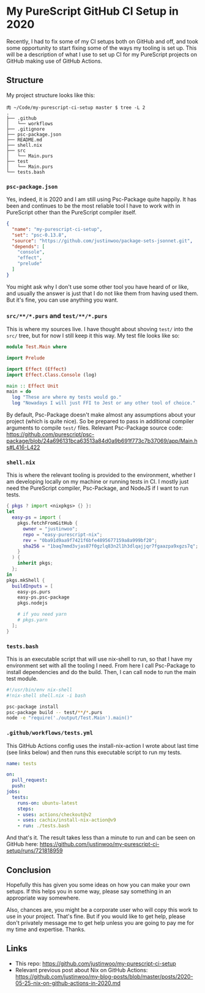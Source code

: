 # My PureScript GitHub CI Setup in 2020

Recently, I had to fix some of my CI setups both on GitHub and off, and took some opportunity to start fixing some of the ways my tooling is set up. This will be a description of what I use to set up CI for my PureScript projects on GitHub making use of GitHub Actions.

## Structure

My project structure looks like this:

```
肉 ~/Code/my-purescript-ci-setup master $ tree -L 2
.
├── .github
│   └── workflows
├── .gitignore
├── psc-package.json
├── README.md
├── shell.nix
├── src
│   └── Main.purs
├── test
│   └── Main.purs
└── tests.bash
```

### `psc-package.json`

Yes, indeed, it is 2020 and I am still using Psc-Package quite happily. It has been and continues to be the most reliable tool I have to work with in PureScript other than the PureScript compiler itself.

```json
{
  "name": "my-purescript-ci-setup",
  "set": "psc-0.13.8",
  "source": "https://github.com/justinwoo/package-sets-jsonnet.git",
  "depends": [
    "console",
    "effect",
    "prelude"
  ]
}
```

You might ask why I don't use some other tool you have heard of or like, and usually the answer is just that I do not like them from having used them. But it's fine, you can use anything you want.

### `src/**/*.purs` and `test/**/*.purs`

This is where my sources live. I have thought about shoving `test/` into the `src/` tree, but for now I still keep it this way. My test file looks like so:

```purescript
module Test.Main where

import Prelude

import Effect (Effect)
import Effect.Class.Console (log)

main :: Effect Unit
main = do
  log "These are where my tests would go."
  log "Nowadays I will just FFI to Jest or any other tool of choice."
```

By default, Psc-Package doesn't make almost any assumptions about your project (which is quite nice). So be prepared to pass in additional compiler arguments to compile `test/` files. Relevant Psc-Package source code: https://github.com/purescript/psc-package/blob/24a696131bca63513a84d0a9b691f773c7b37069/app/Main.hs#L416-L422

### `shell.nix`

This is where the relevant tooling is provided to the environment, whether I am developing locally on my machine or running tests in CI. I mostly just need the PureScript compiler, Psc-Package, and NodeJS if I want to run tests.

```nix
{ pkgs ? import <nixpkgs> {} }:
let
  easy-ps = import (
    pkgs.fetchFromGitHub {
      owner = "justinwoo";
      repo = "easy-purescript-nix";
      rev = "0ba91d9aa9f7421f6bfe4895677159a8a999bf20";
      sha256 = "1baq7mmd3vjas87f0gzlq83n2l1h3dlqajjqr7fgaazpa9xgzs7q";
    }
  ) {
    inherit pkgs;
  };
in
pkgs.mkShell {
  buildInputs = [
    easy-ps.purs
    easy-ps.psc-package
    pkgs.nodejs

    # if you need yarn
    # pkgs.yarn
  ];
}
```

### `tests.bash`

This is an executable script that will use nix-shell to run, so that I have my environment set with all the tooling I need. From here I call Psc-Package to install dependencies and do the build. Then, I can call node to run the main test module.

```bash
#!/usr/bin/env nix-shell
#!nix-shell shell.nix -i bash

psc-package install
psc-package build -- test/**/*.purs
node -e "require('./output/Test.Main').main()"
```

### `.github/workflows/tests.yml`

This GitHub Actions config uses the install-nix-action I wrote about last time (see links below) and then runs this executable script to run my tests.

```yml
name: tests

on:
  pull_request:
  push:
jobs:
  tests:
    runs-on: ubuntu-latest
    steps:
    - uses: actions/checkout@v2
    - uses: cachix/install-nix-action@v9
    - run: ./tests.bash
```

And that's it. The result takes less than a minute to run and can be seen on GitHub here: https://github.com/justinwoo/my-purescript-ci-setup/runs/721818959

## Conclusion

Hopefully this has given you some ideas on how you can make your own setups. If this helps you in some way, please say something in an appropriate way somewhere.

Also, chances are, you might be a corporate user who will copy this work to use in your project. That's fine. But if you would like to get help, please don't privately message me to get help unless you are going to pay me for my time and expertise. Thanks.

## Links

* This repo: https://github.com/justinwoo/my-purescript-ci-setup
* Relevant previous post about Nix on GitHub Actions: https://github.com/justinwoo/my-blog-posts/blob/master/posts/2020-05-25-nix-on-github-actions-in-2020.md
